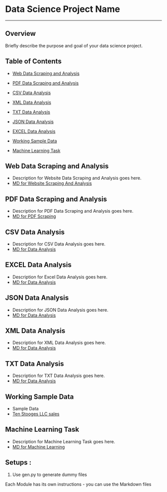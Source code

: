 # Data Science Project Name

-------------------------------------
<!-- An Overview  -->

## Overview

Briefly describe the purpose and goal of your data science project.

## Table of Contents


- [Web Data Scraping and Analysis](#web-data-scraping-and-analysis)

- [PDF Data Scraping and Analysis](#pdf-data-scraping-and-analysis)
- [CSV Data Analysis](#csv-data-analysis)
- [XML Data Analysis](#xml-data-analysis)

- [TXT Data Analysis](#txt-data-analysis)
- [JSON Data Analysis](#json-data-analysis)
- [EXCEL Data Analysis](#excel-data-analysis)

- [Working Sample Data ](#working-sample-data)

 
- [Machine Learning Task](#machine-learning-task)


## Web Data Scraping and Analysis
   - Description for Website Data Scraping and Analysis goes here.
   - [MD for Website Scraping And Analysis ](data_science_project\website_data_scraping_analysis\manual.md)

## PDF Data Scraping and Analysis
   - Description for PDF Data Scraping and Analysis goes here.
   - [MD for PDF Scraping](data_science_project\file_data_scraping_analysis_csv_excel_txt_json_pdf\pdf\manual.md)
  






## CSV Data Analysis
   - Description for CSV Data Analysis goes here.
   - [MD for Data Analysis](link/to/csv/excel/txt/json/analysis/MD)



## EXCEL Data Analysis
   - Description for Excel  Data Analysis goes here.
   - [MD for Data Analysis]( data_science_project\file_data_scraping_analysis_csv_excel_txt_json_pdf\excel\manual.md
)




## JSON Data Analysis
   - Description for JSON Data Analysis goes here.
   - [MD for Data Analysis]( data_science_project\file_data_scraping_analysis_csv_excel_txt_json_pdf\json\manual.md
)





## XML Data Analysis
   - Description for XML Data Analysis goes here.
   - [MD for Data Analysis]( data_science_project\file_data_scraping_analysis_csv_excel_txt_json_pdf\xml\manual.md
)
## TXT Data Analysis
   - Description for TXT Data Analysis goes here.
   - [MD for Data Analysis](  data_science_project\file_data_scraping_analysis_csv_excel_txt_json_pdf\txt\manual.md
)

## Working Sample Data
   - Sample Data
   - [Ten Stooges LLC sales](data_science_project\sample_data\sales.md
)




  
 
## Machine Learning Task
   - Description for Machine Learning Task goes here.
   - [MD for Machine Learning](data_science_project\machine_learning_task\machine-learning.md)


## Setups :

1. Use gen.py to generate dummy files 


Each Module has its own instructions - you can use the Markdown files 